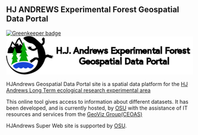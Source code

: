 ## HJ ANDREWS Experimental Forest Geospatial Data Portal

[![Greenkeeper badge](https://badges.greenkeeper.io/TerriaJS/TerriaMap.svg)](https://greenkeeper.io/)
![Terria logo](logo_HJA.png "Terria logo")

HJAndrews Geospatial Data Portal site is a spatial data platform for the [HJ Andrews Long Term ecological research experimental area](http://andrewsforest.oregonstate.edu/)

This online tool gives access to information about different datasets. It has been developed, and is currently hosted, by [OSU](https://www.oregonstate.edu/) with the assistance of IT resources and services from the [GeoViz Group(CEOAS)](http://geoviz.ceoas.oregonstate.edu/)

HJAndrews Super Web site is supported by  [OSU](https://www.oregonstate.edu/).

